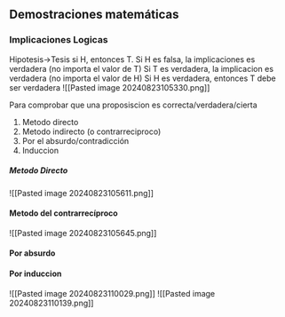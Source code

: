 ## Demostraciones matemáticas
### Implicaciones Logicas 
Hipotesis->Tesis si H, entonces T.
Si H es falsa, la implicaciones es verdadera (no importa el valor de T)
Si T es verdadera, la implicacion es verdadera (no importa el valor de H)
Si H es verdadera, entonces T debe ser verdadera 
![[Pasted image 20240823105330.png]]

Para comprobar que una proposiscion es correcta/verdadera/cierta 
1. Metodo directo 
2. Metodo indirecto (o contrarreciproco)
3. Por el absurdo/contradicción
4. Induccion

##### Metodo Directo 
![[Pasted image 20240823105611.png]]

#### Metodo del contrarrecíproco
![[Pasted image 20240823105645.png]]

#### Por absurdo



#### Por induccion 
![[Pasted image 20240823110029.png]]
![[Pasted image 20240823110139.png]]
